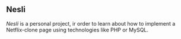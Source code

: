 ## Nesli

_Nesli_ is a personal project, ir order to learn about how to implement a Netflix-clone page using technologies like PHP or MySQL.
